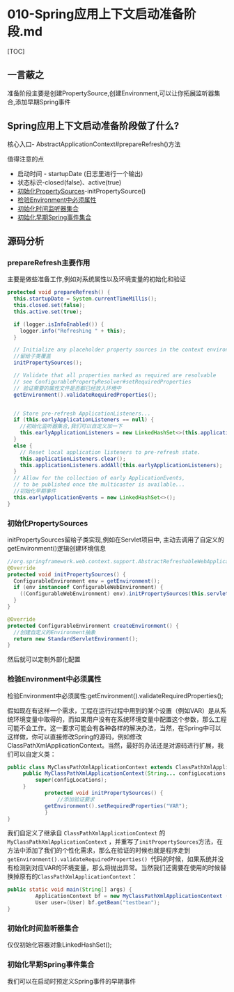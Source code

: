 # 010-Spring应用上下文启动准备阶段.md

[TOC]

## 一言蔽之

准备阶段主要是创建PropertySource,创建Environment,可以让你拓展监听器集合,添加早期Spring事件

## Spring应用上下文启动准备阶段做了什么?

核心入口- AbstractApplicationContext#prepareRefresh()方法

值得注意的点

- 启动时间 - startupDate (日志里进行一个输出)
- 状态标识-closed(false)、active(true)
- [初始化PropertySources](#初始化PropertySources)-initPropertySource()
- [检验Environment中必须属性](#检验Environment中必须属性)
- [初始化时间监听器集合](#初始化时间监听器集合)
- [初始化早期Spring事件集合](#初始化早期Spring事件集合)

## 源码分析

### prepareRefresh主要作用

主要是做些准备工作,例如对系统属性以及环境变量的初始化和验证

```java
protected void prepareRefresh() {
  this.startupDate = System.currentTimeMillis();
  this.closed.set(false);
  this.active.set(true);

  if (logger.isInfoEnabled()) {
    logger.info("Refreshing " + this);
  }

  // Initialize any placeholder property sources in the context environment
  //留给子类覆盖
  initPropertySources();

  // Validate that all properties marked as required are resolvable
  // see ConfigurablePropertyResolver#setRequiredProperties
  // 验证需要的属性文件是否都已经放入环境中
  getEnvironment().validateRequiredProperties();


  // Store pre-refresh ApplicationListeners...
  if (this.earlyApplicationListeners == null) {
    //初始化监听器集合,我们可以自定义加一下
    this.earlyApplicationListeners = new LinkedHashSet<>(this.applicationListeners);
  }
  else {
    // Reset local application listeners to pre-refresh state.
    this.applicationListeners.clear();
    this.applicationListeners.addAll(this.earlyApplicationListeners);
  }
  // Allow for the collection of early ApplicationEvents,
  // to be published once the multicaster is available...
  //初始化早期事件
  this.earlyApplicationEvents = new LinkedHashSet<>();
}
```

### 初始化PropertySources

initPropertySources留给子类实现,例如在Servlet项目中, 主动去调用了自定义的getEnvironment()逻辑创建环境信息

```java
//org.springframework.web.context.support.AbstractRefreshableWebApplicationContext#initPropertySources
@Override
protected void initPropertySources() {
  ConfigurableEnvironment env = getEnvironment();
  if (env instanceof ConfigurableWebEnvironment) {
    ((ConfigurableWebEnvironment) env).initPropertySources(this.servletContext, this.servletConfig);
  }
}

@Override
protected ConfigurableEnvironment createEnvironment() {
  //创建自定义的Environment抽象
  return new StandardServletEnvironment();
}
```

然后就可以定制外部化配置

### 检验Environment中必须属性

检验Environment中必须属性:getEnvironment().validateRequiredProperties();

假如现在有这样一个需求，工程在运行过程中用到的某个设置（例如VAR）是从系统环境变量中取得的，而如果用户没有在系统环境变量中配置这个参数，那么工程可能不会工作。这一要求可能会有各种各样的解决办法，当然，在Spring中可以这样做，你可以直接修改Spring的源码，例如修改ClassPathXmlApplicationContext。当然，最好的办法还是对源码进行扩展，我们可以自定义类：

```java
public class MyClassPathXmlApplicationContext extends ClassPathXmlApplicationContext{
     public MyClassPathXmlApplicationContext(String... configLocations ){
         super(configLocations);
     }
			protected void initPropertySources() {
 				//添加验证要求
     		getEnvironment().setRequiredProperties("VAR");
 			}
}
```

我们自定义了继承自 `ClassPathXmlApplicationContext` 的 `MyClassPathXmlApplicationContext` ，并重写了`initPropertySources`方法，在方法中添加了我们的个性化需求，那么在验证的时候也就是程序走到 `getEnvironment().validateRequiredProperties() `代码的时候，如果系统并没有检测到对应VAR的环境变量，那么将抛出异常。当然我们还需要在使用的时候替换掉原有的`ClassPathXmlApplicationContext`：

```java
public static void main(String[] args) {
         ApplicationContext bf = new MyClassPathXmlApplicationContext ("test/customtag/test.xml"); 
         User user=(User) bf.getBean("testbean");
}
```

### 初始化时间监听器集合

仅仅初始化容器对象LinkedHashSet();

### 初始化早期Spring事件集合

我们可以在启动时预定义Spring事件的早期事件

